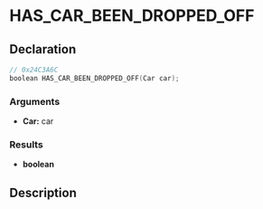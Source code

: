 # HAS_CAR_BEEN_DROPPED_OFF

## Declaration
```cpp
// 0x24C3A6C
boolean HAS_CAR_BEEN_DROPPED_OFF(Car car);
```

### Arguments
- **Car:** car

### Results
- **boolean**

## Description

